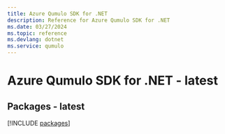 ```yaml
---
title: Azure Qumulo SDK for .NET
description: Reference for Azure Qumulo SDK for .NET
ms.date: 03/27/2024
ms.topic: reference
ms.devlang: dotnet
ms.service: qumulo
---
```

# Azure Qumulo SDK for .NET - latest
## Packages - latest
[!INCLUDE [packages](qumulo-index.md)]